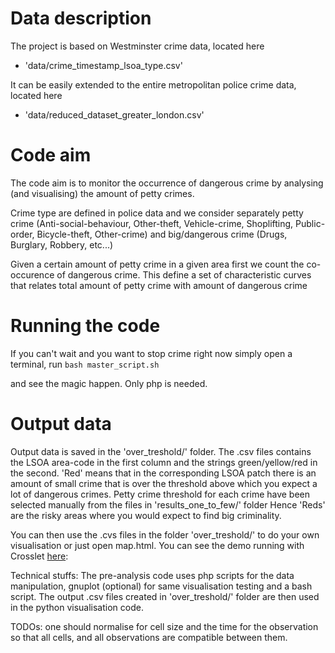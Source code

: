 Data description
===============
The project is based on Westminster crime data, located here 
  - 'data/crime_timestamp_lsoa_type.csv'

It can be easily extended to the entire metropolitan police crime data, located here 
  - 'data/reduced_dataset_greater_london.csv'

Code aim
===============
The code aim is to monitor the occurrence of dangerous crime by 
analysing (and visualising) the amount of petty crimes.

Crime type are defined in police data and we consider separately petty crime (Anti-social-behaviour, Other-theft, Vehicle-crime, Shoplifting, Public-order, Bicycle-theft, Other-crime) and big/dangerous crime (Drugs, Burglary, Robbery, etc...)

Given a certain amount of petty crime in a given area first we count the co-occurence of dangerous crime.
This define a set of characteristic curves that relates total amount of petty crime with amount of dangerous crime

Running the code
===============
If you can't wait and you want to stop crime right now simply open a terminal, run 
```bash master_script.sh```


and see the magic happen.
Only php is needed.

Output data
===============
Output data is saved in the 'over_treshold/' folder.
The .csv files contains the LSOA area-code in the first column and the strings green/yellow/red in the second.
'Red' means that in the corresponding LSOA patch there is an amount of small crime that is over the threshold above which you expect a lot of dangerous crimes.
Petty crime threshold for each crime have been selected manually from the files in 'results_one_to_few/' folder
Hence 'Reds' are the risky areas where you would expect to find big criminality.

You can then use the .cvs files in the folder 'over_treshold/' to do your own visualisation or just open map.html.
You can see the demo running with Crosslet [here]:

Technical stuffs:
The pre-analysis code uses php scripts for the data manipulation, gnuplot (optional) for same visualisation testing and a bash script.
The output .csv files created in 'over_treshold/' folder are then used in the python visualisation code.

TODOs:
one should normalise for cell size and the time for the observation so that all cells, and all observations are compatible between them.

[here]:http://tekja.com/dev/urbanDataHack/map.html
